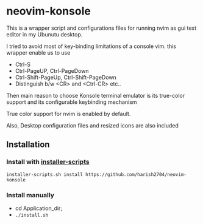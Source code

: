 # neovim-konsole

This is a wrapper script and configurations files for running nvim as gui text editor in my Ubunutu desktop.


I tried to avoid most of key-binding limitations of a console vim.
this wrapper enable us to use
* Ctrl-S
* Ctrl-PageUP, Ctrl-PageDown
* Ctrl-Shift-PageUp, Ctrl-Shift-PageDown
* Distinguish b/w \<CR\> and \<Ctrl-CR\>
etc..

Then main reason to choose Konsole terminal emulator is its true-color support and its configurable keybinding mechanism

True color support for nvim is enabled by default.

Also, Desktop configuration files and resized icons are also included

## Installation

### Install with [installer-scripts](https://github.com/harish2704/installer-scripts)
`installer-scripts.sh install https://github.com/harish2704/neovim-konsole`

### Install manually
* cd Application_dir;
* `./install.sh`
